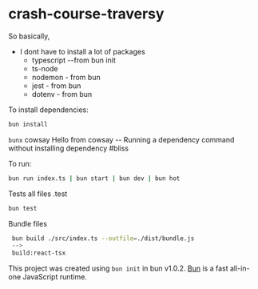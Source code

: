 # crash-course-traversy

So basically,

- I dont have to install a lot of packages
  - typescript --from bun init
  - ts-node
  - nodemon - from bun
  - jest - from bun
  - dotenv - from bun

To install dependencies:

```bash
bun install
```

`bunx` cowsay Hello from cowsay -- Running a dependency command without installing dependency #bliss

To run:

```bash
bun run index.ts | bun start | bun dev | bun hot
```

Tests all files .test

```bash
bun test
```

Bundle files

```bash
 bun build ./src/index.ts --outfile=./dist/bundle.js
 -->
 build:react-tsx
```

This project was created using `bun init` in bun v1.0.2. [Bun](https://bun.sh) is a fast all-in-one JavaScript runtime.

